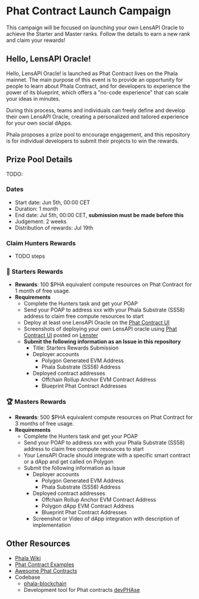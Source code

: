 # Phat Contract Launch Campaign
This campaign will be focused on launching your own LensAPI Oracle to achieve the Starter and Master ranks. Follow the details to earn a new rank and claim your rewards!

## Hello, LensAPI Oracle!

Hello, LensAPI Oracle! is launched as Phat Contract lives on the Phala mainnet. The main purpose of this event is to provide an opportunity for people to learn about Phala Contract, and for developers to experience the power of its blueprint, which offers a "no-code experience" that can scale your ideas in minutes. 

During this process, teams and individuals can freely define and develop their own LensAPI Oracle, creating a personalized and tailored experience for your own social dApps.

Phala proposes a prize pool to encourage engagement, and this repository is for individual developers to submit their projects to win the rewards.

## Prize Pool Details

TODO: <Campaign Poster>

### Dates

- Start date: Jun 5th, 00:00 CET
- Duration: 1 month
- End date: Jul 5th, 00:00 CET, **submission must be made before this**
- Judgement: 2 weeks
- Distribution of rewards: Jul 19th
  
### Claim Hunters Rewards
- TODO steps

### 🎁 Starters Rewards

- **Rewards**: 100 $PHA equivalent compute resources on Phat Contract for 1 month of free usage.
- **Requirements**
    - Complete the Hunters task and get your POAP
    - Send your POAP to address xxx with your Phala Substrate (SS58) address to claim free compute resources to start
    - Deploy at least one LensAPI Oracle on the [Phat Contract UI](https://phat.phala.network)
    - Screenshots of deploying your own LensAPI oracle using [Phat Contract UI](https://phat.phala.network) posted on [Lenster](https://lenster.xyz/)
    - **Submit the following information as an Issue in this repository**
        - Title: Starters Rewards Submission
        - Deployer accounts
          - Polygon Generated EVM Address
          - Phala Substrate (SS58) Address
        - Deployed contract addresses
          - Offchain Rollup Anchor EVM Contract Address
          - Blueprint Phat Contract Addresses

### 🏆 Masters Rewards

- **Rewards**: 500 $PHA equivalent compute resources on Phat Contract for 3 months of free usage.
- **Requirements**
    - Complete the Hunters task and get your POAP
    - Send your POAP to address xxx with your Phala Substrate (SS58) address to claim free compute resources to start
    - Your LensAPI Oracle should integrate with a specific smart contract or a dApp and get called on Polygon
    - Submit the following information as Issue
        - Deployer accounts
          - Polygon Generated EVM Address
          - Phala Substrate (SS58) Address
        - Deployed contract addresses
          - Offchain Rollup Anchor EVM Contract Address
          - Polygon dApp EVM Contract Address
          - Blueprint Phat Contract Addresses
        - Screenshot or Video of dApp integration with description of implementation

## Other Resources

- [Phala Wiki](https://wiki.phala.network/)
- [Phat Contract Examples](https://github.com/Phala-Network/phat-contract-examples)
- [Awesome Phat Contracts](https://github.com/Phala-Network/awesome-phat-contracts)
- Codebase
    - [phala-blockchain](https://github.com/Phala-Network/phala-blockchain)
    - Development tool for Phat contracts [devPHAse](https://github.com/l00k/devphase)
